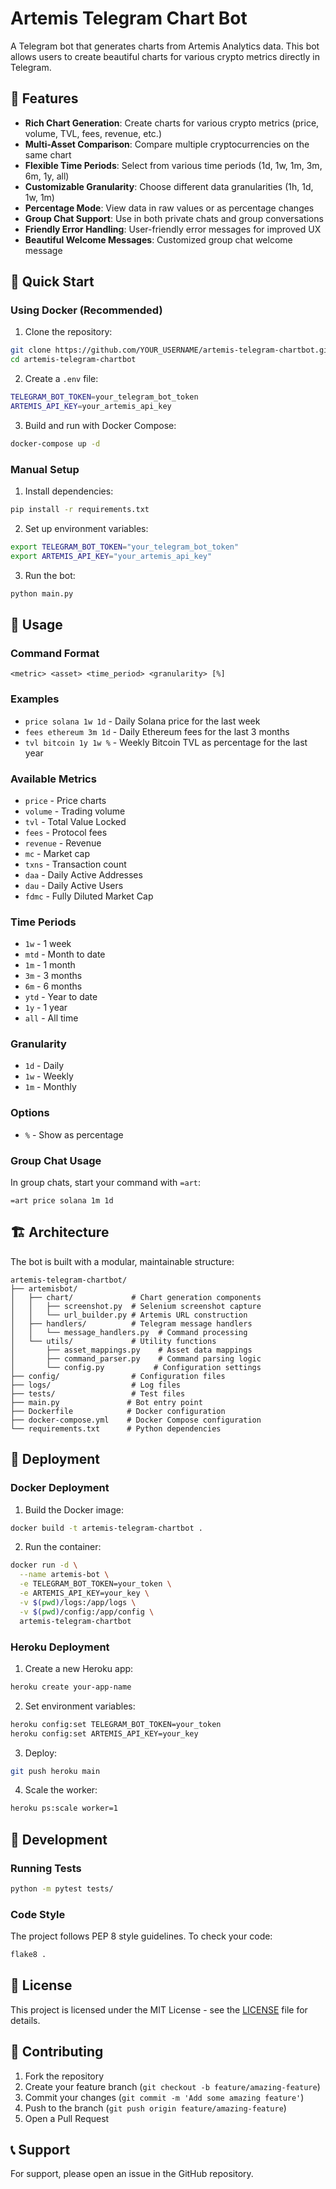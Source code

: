 # Artemis Telegram Chart Bot

A Telegram bot that generates charts from Artemis Analytics data. This bot allows users to create beautiful charts for various crypto metrics directly in Telegram.

## 🌟 Features

- **Rich Chart Generation**: Create charts for various crypto metrics (price, volume, TVL, fees, revenue, etc.)
- **Multi-Asset Comparison**: Compare multiple cryptocurrencies on the same chart
- **Flexible Time Periods**: Select from various time periods (1d, 1w, 1m, 3m, 6m, 1y, all)
- **Customizable Granularity**: Choose different data granularities (1h, 1d, 1w, 1m)
- **Percentage Mode**: View data in raw values or as percentage changes
- **Group Chat Support**: Use in both private chats and group conversations
- **Friendly Error Handling**: User-friendly error messages for improved UX
- **Beautiful Welcome Messages**: Customized group chat welcome message

## 🚀 Quick Start

### Using Docker (Recommended)

1. Clone the repository:
```bash
git clone https://github.com/YOUR_USERNAME/artemis-telegram-chartbot.git
cd artemis-telegram-chartbot
```

2. Create a `.env` file:
```bash
TELEGRAM_BOT_TOKEN=your_telegram_bot_token
ARTEMIS_API_KEY=your_artemis_api_key
```

3. Build and run with Docker Compose:
```bash
docker-compose up -d
```

### Manual Setup

1. Install dependencies:
```bash
pip install -r requirements.txt
```

2. Set up environment variables:
```bash
export TELEGRAM_BOT_TOKEN="your_telegram_bot_token"
export ARTEMIS_API_KEY="your_artemis_api_key"
```

3. Run the bot:
```bash
python main.py
```

## 📝 Usage

### Command Format
```
<metric> <asset> <time_period> <granularity> [%]
```

### Examples
- `price solana 1w 1d` - Daily Solana price for the last week
- `fees ethereum 3m 1d` - Daily Ethereum fees for the last 3 months
- `tvl bitcoin 1y 1w %` - Weekly Bitcoin TVL as percentage for the last year

### Available Metrics
- `price` - Price charts
- `volume` - Trading volume
- `tvl` - Total Value Locked
- `fees` - Protocol fees
- `revenue` - Revenue
- `mc` - Market cap
- `txns` - Transaction count
- `daa` - Daily Active Addresses
- `dau` - Daily Active Users
- `fdmc` - Fully Diluted Market Cap

### Time Periods
- `1w` - 1 week
- `mtd` - Month to date
- `1m` - 1 month
- `3m` - 3 months
- `6m` - 6 months
- `ytd` - Year to date
- `1y` - 1 year
- `all` - All time

### Granularity
- `1d` - Daily
- `1w` - Weekly
- `1m` - Monthly

### Options
- `%` - Show as percentage

### Group Chat Usage
In group chats, start your command with `=art`:
```
=art price solana 1m 1d
```

## 🏗️ Architecture

The bot is built with a modular, maintainable structure:

```
artemis-telegram-chartbot/
├── artemisbot/
│   ├── chart/             # Chart generation components
│   │   ├── screenshot.py  # Selenium screenshot capture
│   │   └── url_builder.py # Artemis URL construction
│   ├── handlers/          # Telegram message handlers
│   │   └── message_handlers.py  # Command processing
│   └── utils/             # Utility functions
│       ├── asset_mappings.py    # Asset data mappings
│       ├── command_parser.py    # Command parsing logic
│       └── config.py           # Configuration settings
├── config/                # Configuration files
├── logs/                  # Log files
├── tests/                 # Test files
├── main.py               # Bot entry point
├── Dockerfile            # Docker configuration
├── docker-compose.yml    # Docker Compose configuration
└── requirements.txt      # Python dependencies
```

## 🚀 Deployment

### Docker Deployment

1. Build the Docker image:
```bash
docker build -t artemis-telegram-chartbot .
```

2. Run the container:
```bash
docker run -d \
  --name artemis-bot \
  -e TELEGRAM_BOT_TOKEN=your_token \
  -e ARTEMIS_API_KEY=your_key \
  -v $(pwd)/logs:/app/logs \
  -v $(pwd)/config:/app/config \
  artemis-telegram-chartbot
```

### Heroku Deployment

1. Create a new Heroku app:
```bash
heroku create your-app-name
```

2. Set environment variables:
```bash
heroku config:set TELEGRAM_BOT_TOKEN=your_token
heroku config:set ARTEMIS_API_KEY=your_key
```

3. Deploy:
```bash
git push heroku main
```

4. Scale the worker:
```bash
heroku ps:scale worker=1
```

## 🧪 Development

### Running Tests
```bash
python -m pytest tests/
```

### Code Style
The project follows PEP 8 style guidelines. To check your code:
```bash
flake8 .
```

## 📝 License

This project is licensed under the MIT License - see the [LICENSE](LICENSE) file for details.

## 🤝 Contributing

1. Fork the repository
2. Create your feature branch (`git checkout -b feature/amazing-feature`)
3. Commit your changes (`git commit -m 'Add some amazing feature'`)
4. Push to the branch (`git push origin feature/amazing-feature`)
5. Open a Pull Request

## 📞 Support

For support, please open an issue in the GitHub repository.
